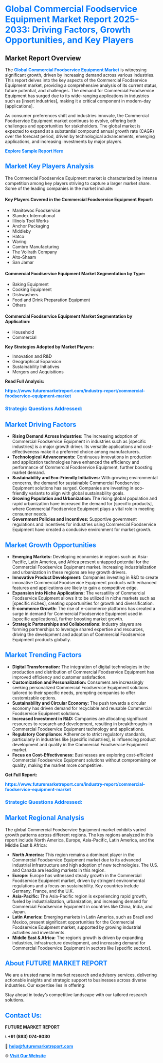 <h1 style="color: #007BFF;">Global Commercial Foodservice Equipment Market Report 2025-2033: Driving Factors, Growth Opportunities, and Key Players</h1>

<section id="overview">
<h2>Market Report Overview</h2>
<p>The <a href="https://www.futuremarketreport.com/industry-report/commercial-foodservice-equipment-market" style="color: #007BFF; text-decoration: none;"><strong>Global Commercial Foodservice Equipment Market</strong></a> is witnessing significant growth, driven by increasing demand across various industries. This report delves into the key aspects of the Commercial Foodservice Equipment market, providing a comprehensive analysis of its current status, future potential, and challenges. The demand for Commercial Foodservice Equipment has surged due to its wide-ranging applications in industries such as [insert industries], making it a critical component in modern-day [applications].</p>
<p>As consumer preferences shift and industries innovate, the Commercial Foodservice Equipment market continues to evolve, offering both challenges and opportunities for stakeholders. The global market is expected to expand at a substantial compound annual growth rate (CAGR) over the forecast period, driven by technological advancements, emerging applications, and increasing investments by major players.</p>
</section>

<section id="overview">
<p><a href="https://www.futuremarketreport.com/request-sample/reportId=86951" style="color: #007BFF; text-decoration: none;"><strong>Explore Sample Report Here</strong></a></p>
</section>

<section id="key-players">
<h2 style="color: #007BFF;">Market Key Players Analysis</h2>
<p>The Commercial Foodservice Equipment market is characterized by intense competition among key players striving to capture a larger market share. Some of the leading companies in the market include:</p>
<h4>Key Players Covered in the Commercial Foodservice Equipment Report:</h4>
<ul><li>Manitowoc Foodservice</li><li>Standex International</li><li>Illinois Tool Works</li><li>Anchor Packaging</li><li>Middleby</li><li>Hatco</li><li>Waring</li><li>Cambro Manufacturing</li><li>The Vollrath Company</li><li>Alto-Shaam</li><li>San Jamar</li></ul>
<h4>Commercial Foodservice Equipment Market Segmentation by Type:</h4>
<ul><li>Baking Equipment</li><li>Cooking Equipment</li><li>Dishwashers</li><li>Food and Drink Preparation Equipment</li><li>Others</li></ul>

<h4>Commercial Foodservice Equipment Market Segmentation by Application:</h4>
<ul><li>Household</li><li>Commercial</li></ul>
<p><strong>Key Strategies Adopted by Market Players:</strong></p>
<ul>
<li>Innovation and R&D</li>
<li>Geographical Expansion</li>
<li>Sustainability Initiatives</li>
<li>Mergers and Acquisitions</li>
</ul>
</section>

<section>
<p><strong>Read Full Analysis: </strong></p><a href="https://www.futuremarketreport.com/industry-report/commercial-foodservice-equipment-market" style="color: #007BFF; text-decoration: none;"><strong>https://www.futuremarketreport.com/industry-report/commercial-foodservice-equipment-market</strong></a>
<h3 style="color: #007BFF;">Strategic Questions Addressed:</h3>
</section>

<section id="driving-factors">
<h2 style="color: #007BFF;">Market Driving Factors</h2>
<ul>
<li><strong>Rising Demand Across Industries:</strong> The increasing adoption of Commercial Foodservice Equipment in industries such as [specific industries] is a major growth driver. Its versatile applications and cost-effectiveness make it a preferred choice among manufacturers.</li>
<li><strong>Technological Advancements:</strong> Continuous innovations in production and application technologies have enhanced the efficiency and performance of Commercial Foodservice Equipment, further boosting market demand.</li>
<li><strong>Sustainability and Eco-Friendly Initiatives:</strong> With growing environmental concerns, the demand for sustainable Commercial Foodservice Equipment solutions has surged. Companies are investing in eco-friendly variants to align with global sustainability goals.</li>
<li><strong>Growing Population and Urbanization:</strong> The rising global population and rapid urbanization have increased the demand for [specific products], where Commercial Foodservice Equipment plays a vital role in meeting consumer needs.</li>
<li><strong>Government Policies and Incentives:</strong> Supportive government regulations and incentives for industries using Commercial Foodservice Equipment have created a conducive environment for market growth.</li>
</ul>
</section>

<section id="growth-opportunities">
<h2 style="color: #007BFF;">Market Growth Opportunities</h2>
<ul>
<li><strong>Emerging Markets:</strong> Developing economies in regions such as Asia-Pacific, Latin America, and Africa present untapped potential for the Commercial Foodservice Equipment market. Increasing industrialization and urbanization in these regions are key growth drivers.</li>
<li><strong>Innovative Product Development:</strong> Companies investing in R&D to create innovative Commercial Foodservice Equipment products with enhanced features and applications are likely to gain a competitive edge.</li>
<li><strong>Expansion into Niche Applications:</strong> The versatility of Commercial Foodservice Equipment allows it to be utilized in niche markets such as [specific niches], creating opportunities for growth and diversification.</li>
<li><strong>E-commerce Growth:</strong> The rise of e-commerce platforms has created a surge in demand for Commercial Foodservice Equipment used in [specific applications], further boosting market growth.</li>
<li><strong>Strategic Partnerships and Collaborations:</strong> Industry players are forming partnerships to leverage shared expertise and resources, driving the development and adoption of Commercial Foodservice Equipment products globally.</li>
</ul>
</section>

<section id="trending-factors">
<h2 style="color: #007BFF;">Market Trending Factors</h2>
<ul>
<li><strong>Digital Transformation:</strong> The integration of digital technologies in the production and distribution of Commercial Foodservice Equipment has improved efficiency and customer satisfaction.</li>
<li><strong>Customization and Personalization:</strong> Consumers are increasingly seeking personalized Commercial Foodservice Equipment solutions tailored to their specific needs, prompting companies to offer customizable options.</li>
<li><strong>Sustainability and Circular Economy:</strong> The push towards a circular economy has driven demand for recyclable and reusable Commercial Foodservice Equipment solutions.</li>
<li><strong>Increased Investment in R&D:</strong> Companies are allocating significant resources to research and development, resulting in breakthroughs in Commercial Foodservice Equipment technology and applications.</li>
<li><strong>Regulatory Compliance:</strong> Adherence to strict regulatory standards, particularly in industries like [specific industries], is influencing product development and quality in the Commercial Foodservice Equipment market.</li>
<li><strong>Focus on Cost-Effectiveness:</strong> Businesses are exploring cost-efficient Commercial Foodservice Equipment solutions without compromising on quality, making the market more competitive.</li>
</ul>
</section>

<section>
<p><strong>Get Full Report: </strong></p><a href="https://www.futuremarketreport.com/industry-report/commercial-foodservice-equipment-market" style="color: #007BFF; text-decoration: none;"><strong>https://www.futuremarketreport.com/industry-report/commercial-foodservice-equipment-market</strong></a>
<h3 style="color: #007BFF;">Strategic Questions Addressed:</h3>
</section>


<section id="regional-analysis">
<h2 style="color: #007BFF;">Market Regional Analysis</h2>
<p>The global Commercial Foodservice Equipment market exhibits varied growth patterns across different regions. The key regions analyzed in this report include North America, Europe, Asia-Pacific, Latin America, and the Middle East & Africa:</p>
<ul>
<li><strong>North America:</strong> This region remains a dominant player in the Commercial Foodservice Equipment market due to its advanced industrial infrastructure and high adoption of new technologies. The U.S. and Canada are leading markets in this region.</li>
<li><strong>Europe:</strong> Europe has witnessed steady growth in the Commercial Foodservice Equipment market, driven by stringent environmental regulations and a focus on sustainability. Key countries include Germany, France, and the U.K.</li>
<li><strong>Asia-Pacific:</strong> The Asia-Pacific region is experiencing rapid growth, fueled by industrialization, urbanization, and increasing demand for Commercial Foodservice Equipment in countries like China, India, and Japan.</li>
<li><strong>Latin America:</strong> Emerging markets in Latin America, such as Brazil and Mexico, present significant opportunities for the Commercial Foodservice Equipment market, supported by growing industrial activities and investments.</li>
<li><strong>Middle East & Africa:</strong> The region’s growth is driven by expanding industries, infrastructure development, and increasing demand for Commercial Foodservice Equipment in sectors like [specific sectors].</li>
</ul>
</section>

<footer>
<h2 style="color: #007BFF;">About FUTURE MARKET REPORT</h2>
<p>We are a trusted name in market research and advisory services, delivering actionable insights and strategic support to businesses across diverse industries. Our expertise lies in offering:</p>

<p>Stay ahead in today’s competitive landscape with our tailored research solutions.</p>

<h2 style="color: #007BFF;">Contact Us:</h2>
<p><strong>FUTURE MARKET REPORT</strong></p>
<p>📞 <strong>+91 (883) 074-8030</strong></p>
<p>📧 <strong><a href="mailto:help@futuremarketreport.com" style="color: #007BFF;">help@futuremarketreport.com</a></strong></p>
<p>🌐 <strong><a href="https://www.futuremarketreport.com/" style="color: #007BFF;">Visit Our Website</a></strong></p>
</footer>